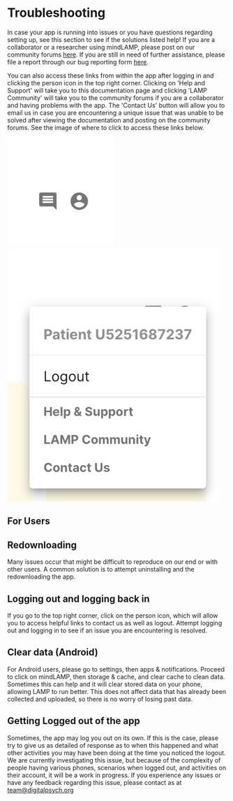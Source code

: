 # Troubleshooting

In case your app is running into issues or you have questions regarding setting up, see this section to see if the solutions listed help! If you are a collaborator or a researcher using mindLAMP, please post on our community forums [here](https://mindlamp.discourse.group/). If you are still in need of further assistance, please file a report through our bug reporting form [here](https://docs.google.com/forms/d/e/1FAIpQLSdy354xNzQVekizuSMePWk_F7YGl9ENencXKJ-T0oo4ZTNkaA/viewform).

You can also access these links from within the app after logging in and clicking the person icon in the top right corner. Clicking on 'Help and Support' will take you to this documentation page and clicking 'LAMP Community' will take you to the community forums if you are a collaborator and having problems with the app. The 'Contact Us' button will allow you to email us in case you are encountering a unique issue that was unable to be solved after viewing the documentation and posting on the community forums. See the image of where to click to access these links below.

![](assets/profile.png)

![](assets/help.png)

## For Users

## Redownloading

Many issues occur that might be difficult to reproduce on our end or with other users. A common solution is to attempt uninstalling and the redownloading the app.

## Logging out and logging back in

If you go to the top right corner, click on the person icon, which will allow you to access helpful links to contact us as well as logout. Attempt logging out and logging in to see if an issue you are encountering is resolved.

## Clear data (Android)

For Android users, please go to settings, then apps & notifications. Proceed to click on mindLAMP, then storage & cache, and clear cache to clean data. Sometimes this can help and it will clear stored data on your phone, allowing LAMP to run better. This does not affect data that has already been collected and uploaded, so there is no worry of losing past data.

## Getting Logged out of the app

Sometimes, the app may log you out on its own. If this is the case, please try to give us as detailed of response as to when this happened and what other activities you may have been doing at the time you noticed the logout. We are currently investigating this issue, but because of the complexity of people having various phones, scenarios when logged out, and activities on their account, it will be a work in progress. If you experience any issues or have any feedback regarding this issue, please contact as at team@digitalpsych.org

<head>
  <meta name="google-site-verification" content="MDFm8izKofwRdAnUbqg2muDPnSlHISr1EVApzHUI-Z4" />
</head>
